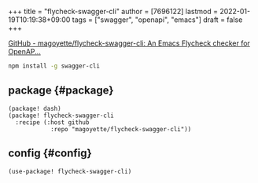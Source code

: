 +++
title = "flycheck-swagger-cli"
author = [7696122]
lastmod = 2022-01-19T10:19:38+09:00
tags = ["swagger", "openapi", "emacs"]
draft = false
+++

[GitHub - magoyette/flycheck-swagger-cli: An Emacs Flycheck checker for OpenAP...](https://github.com/magoyette/flycheck-swagger-cli)  

```sh
npm install -g swagger-cli
```


## package {#package}

```elisp
(package! dash)
(package! flycheck-swagger-cli
  :recipe (:host github
            :repo "magoyette/flycheck-swagger-cli"))
```


## config {#config}

```elisp
(use-package! flycheck-swagger-cli)
```
